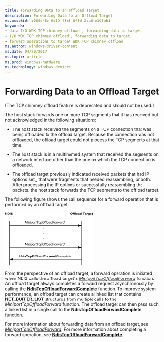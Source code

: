 ```yaml
---
title: Forwarding Data to an Offload Target
description: Forwarding Data to an Offload Target
ms.assetid: c068d45e-9d59-4fc5-8ffd-2ca8fe195ab1
keywords:
- data I/O WDK TCP chimney offload , forwarding data to target
- I/O WDK TCP chimney offload , forwarding data to target
- forward operations to target WDK TCP chimney offload
ms.author: windows-driver-content
ms.date: 04/20/2017
ms.topic: article
ms.prod: windows-hardware
ms.technology: windows-devices
---
```


# Forwarding Data to an Offload Target


\[The TCP chimney offload feature is deprecated and should not be used.\]

The host stack forwards one or more TCP segments that it has received but not acknowledged in the following situations:

-   The host stack received the segments on a TCP connection that was being offloaded to the offload target. Because the connection was not offloaded, the offload target could not process the TCP segments at that time.

-   The host stack is in a multihomed system that received the segments on a network interface other than the one on which the TCP connection is offloaded.

-   The offload target previously indicated received packets that had IP options set,, that were fragments that needed reassembling, or both. After processing the IP options or successfully reassembling the packets, the host stack forwards the TCP segments to the offload target.

The following figure shows the call sequence for a forward operation that is performed by an offload target.

![diagram illustrating the call sequence for a forward operation performed by an offload target](images/forward-op.png)

From the perspective of an offload target, a forward operation is initiated when NDIS calls the offload target's [*MiniportTcpOffloadForward*](https://msdn.microsoft.com/library/windows/hardware/ff559458) function. An offload target always completes a forward request asynchronously by calling the [**NdisTcpOffloadForwardComplete**](https://msdn.microsoft.com/library/windows/hardware/ff564597) function. To improve system performance, an offload target can create a linked list that contains [**NET\_BUFFER\_LIST**](https://msdn.microsoft.com/library/windows/hardware/ff568388) structures from multiple calls to the *MiniportTcpOffloadForward* function. The offload target can then pass such a linked list in a single call to the **NdisTcpOffloadForwardComplete** function.

For more information about forwarding data from an offload target, see [*MiniportTcpOffloadForward*](https://msdn.microsoft.com/library/windows/hardware/ff559458). For more information about completing a forward operation, see [**NdisTcpOffloadForwardComplete**](https://msdn.microsoft.com/library/windows/hardware/ff564597).

 

 





